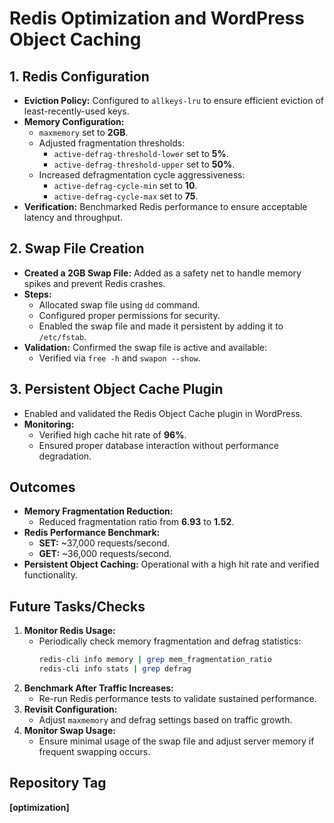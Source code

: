 # Redis Optimization and WordPress Object Caching

## 1. Redis Configuration
- **Eviction Policy:** Configured to `allkeys-lru` to ensure efficient eviction of least-recently-used keys.
- **Memory Configuration:**
  - `maxmemory` set to **2GB**.
  - Adjusted fragmentation thresholds:
    - `active-defrag-threshold-lower` set to **5%**.
    - `active-defrag-threshold-upper` set to **50%**.
  - Increased defragmentation cycle aggressiveness:
    - `active-defrag-cycle-min` set to **10**.
    - `active-defrag-cycle-max` set to **75**.
- **Verification:** Benchmarked Redis performance to ensure acceptable latency and throughput.

## 2. Swap File Creation
- **Created a 2GB Swap File:** Added as a safety net to handle memory spikes and prevent Redis crashes.
- **Steps:**
  - Allocated swap file using `dd` command.
  - Configured proper permissions for security.
  - Enabled the swap file and made it persistent by adding it to `/etc/fstab`.
- **Validation:** Confirmed the swap file is active and available:
  - Verified via `free -h` and `swapon --show`.

## 3. Persistent Object Cache Plugin
- Enabled and validated the Redis Object Cache plugin in WordPress.
- **Monitoring:**
  - Verified high cache hit rate of **96%**.
  - Ensured proper database interaction without performance degradation.

## Outcomes
- **Memory Fragmentation Reduction:**
  - Reduced fragmentation ratio from **6.93** to **1.52**.
- **Redis Performance Benchmark:**
  - **SET:** ~37,000 requests/second.
  - **GET:** ~36,000 requests/second.
- **Persistent Object Caching:** Operational with a high hit rate and verified functionality.

## Future Tasks/Checks
1. **Monitor Redis Usage:**
   - Periodically check memory fragmentation and defrag statistics:
     ```bash
     redis-cli info memory | grep mem_fragmentation_ratio
     redis-cli info stats | grep defrag
     ```
2. **Benchmark After Traffic Increases:**
   - Re-run Redis performance tests to validate sustained performance.
3. **Revisit Configuration:**
   - Adjust `maxmemory` and defrag settings based on traffic growth.
4. **Monitor Swap Usage:**
   - Ensure minimal usage of the swap file and adjust server memory if frequent swapping occurs.

## Repository Tag
**[optimization]**
